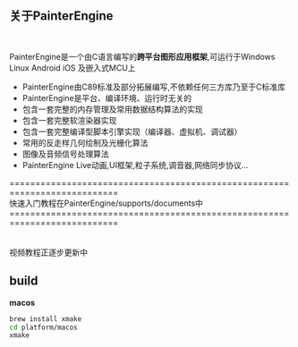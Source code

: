 <h2>关于PainterEngine</h2>
<br>
 <p>PainterEngine是一个由C语言编写的<b>跨平台图形应用框架</b>,可运行于Windows Linux Android iOS 及嵌入式MCU上</p>
<p>
<ul>
   <li>PainterEngine由C89标准及部分拓展编写,不依赖任何三方库乃至于C标准库</li>
   <li>PainterEngine是平台、编译环境、运行时无关的</li>
   <li>包含一套完整的内存管理及常用数据结构算法的实现</li>
   <li>包含一套完整软渲染器实现</li>
   <li>包含一套完整编译型脚本引擎实现（编译器、虚拟机、调试器）</li>
   <li>常用的反走样几何绘制及光栅化算法</li>
   <li>图像及音频信号处理算法</li>
   <li>PainterEngine Live动画,UI框架,粒子系统,调音器,网络同步协议...</li>
</ul>
</p>
===========================================================================
<br/>
快速入门教程在PainterEngine/supports/documents中<br/>
===========================================================================<br/>
<br/><br/>
视频教程正逐步更新中

## build

**macos**

```bash
brew install xmake
cd platform/macos
xmake
```

